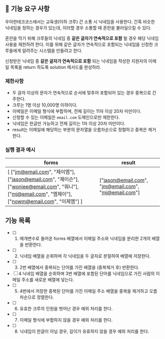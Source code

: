 ## 🚀 기능 요구 사항

우아한테크코스에서는 교육생(이하 크루) 간 소통 시 닉네임을 사용한다. 간혹 비슷한 닉네임을 정하는 경우가 있는데, 이러할 경우 소통할 때 혼란을 불러일으킬 수 있다.

혼란을 막기 위해 크루들의 닉네임 중 **같은 글자가 연속적으로 포함** 될 경우 해당 닉네임 사용을 제한하려 한다. 이를 위해 같은 글자가 연속적으로 포함되는 닉네임을 신청한 크루들에게 알려주는 시스템을 만들려고 한다.

신청받은 닉네임 중 **같은 글자가 연속적으로 포함** 되는 닉네임을 작성한 지원자의 이메일 목록을 return 하도록 solution 메서드를 완성하라.

### 제한사항

- 두 글자 이상의 문자가 연속적으로 순서에 맞추어 포함되어 있는 경우 중복으로 간주한다.
- 크루는 1명 이상 10,000명 이하이다.
- 이메일은 이메일 형식에 부합하며, 전체 길이는 11자 이상 20자 미만이다.
- 신청할 수 있는 이메일은 `email.com` 도메인으로만 제한한다.
- 닉네임은 한글만 가능하고 전체 길이는 1자 이상 20자 미만이다.
- result는 이메일에 해당하는 부분의 문자열을 오름차순으로 정렬하고 중복은 제거한다.

### 실행 결과 예시

| forms                                                                                                                                                 | result                                              |
| ----------------------------------------------------------------------------------------------------------------------------------------------------- | --------------------------------------------------- |
| [ ["jm@email.com", "제이엠"], ["jason@email.com", "제이슨"], ["woniee@email.com", "워니"], ["mj@email.com", "엠제이"], ["nowm@email.com", "이제엠"] ] | ["jason@email.com", "jm@email.com", "mj@email.com"] |

## 기능 목록

- [ ] 1. 매개변수로 들어온 forms 배열에서 이메일 주소와 닉네임을 분리한 2개의 배열을 반환한다.
- [ ] 2. 닉네임 배열을 순회하며 각 닉네임을 두 글자로 분절하여 배열에 저장한다.
- [ ] 3. 2번 배열에서 중복되는 단어를 가진 배열을 (중복제거 후) 반환한다.
- [ ] 4.닉네임 배열을 순회하며 3번 배열에 포함된 단어를 닉네임으로 가진 사람의 이메일 주소를 새로운 배열에 넣는다.
- [ ] 5. 4번에서 저장한 중복된 단어를 가진 이메일 주소 배열을 중복을 제거하고 오름차순으로 정렬한다.
- [ ] 6. 유효한 크루의 인원을 벗어난 경우 예외 처리를 한다.
- [ ] 7. 이메일 형식에 부합하지 않을 경우 예외 처리를 한다.
- [ ] 8. 닉네임이 한글이 아닐 경우, 길이가 유효하지 않을 경우 예외 처리를 한다.
